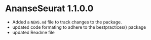 # AnanseSeurat 1.1.0.0

* Added a `NEWS.md` file to track changes to the package.
* updated code formating to adhere to the bestpractices() package
* updated Readme file

